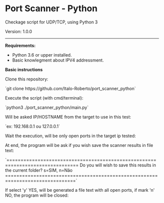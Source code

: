 <h1>Port Scanner - Python</h1>
<p>Checkage script for UDP/TCP, using Python 3</p>
<span>Version: 1.0.0</span>
<hr>

<div>
    <strong>Requirements:</strong>
    <ul>
        <li>Python 3.6 or upper installed.</li>
        <li>Basic knowlegment about IPV4 addressment.</li>
    </ul>
</div>

<div>
    <strong>Basic instructions</strong>
    <p>Clone this repository:</p>
`git clone https://github.com/Italo-Roberto/port_scanner_python`

 <p>Execute the script (with cmd/terminal):</p>
`python3 ./port_scanner_python/main.py`

 <p>Will be asked IP/HOSTNAME from the target to use in this test:</p>
`ex: 192.168.0.1 ou 127.0.0.1`

<p>Wait the execution, will be only open ports in the target ip tested:</p>

 <p>At end, the program will be ask if you wish save the scanner results in file text:</p>
`===============================================================================
Do you will wish to save this results in the current folder?
s=SIM, n=Não
===============================================================================`

<p>If select 'y' YES, will be generated a file text with all open ports, if mark 'n' NO, the program will be closed:</p>

</div>
